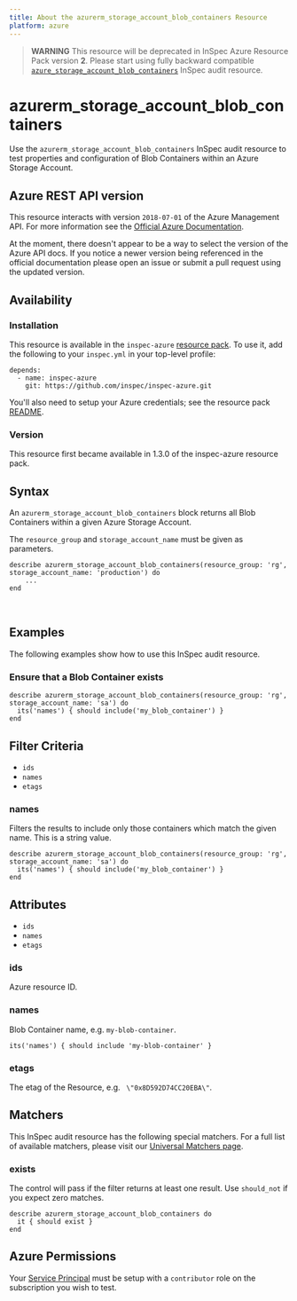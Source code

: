 ```yaml
---
title: About the azurerm_storage_account_blob_containers Resource
platform: azure
---
```


> <b>WARNING</b>  This resource will be deprecated in InSpec Azure Resource Pack version **2**. Please start using fully backward compatible [`azure_storage_account_blob_containers`](azure_storage_account_blob_containers.md) InSpec audit resource.

# azurerm\_storage\_account\_blob\_containers

Use the `azurerm_storage_account_blob_containers` InSpec audit resource to test properties and configuration of Blob Containers within an Azure Storage Account.
<br />

## Azure REST API version

This resource interacts with version `2018-07-01` of the Azure Management API. For more
information see the [Official Azure Documentation](https://docs.microsoft.com/en-us/rest/api/storagerp/blobcontainers/blobcontainers_list).

At the moment, there doesn't appear to be a way to select the version of the
Azure API docs. If you notice a newer version being referenced in the official
documentation please open an issue or submit a pull request using the updated
version.

## Availability

### Installation

This resource is available in the `inspec-azure` [resource
pack](https://www.inspec.io/docs/reference/glossary/#resource-pack). To use it, add the
following to your `inspec.yml` in your top-level profile:

    depends:
      - name: inspec-azure
        git: https://github.com/inspec/inspec-azure.git

You'll also need to setup your Azure credentials; see the resource pack
[README](https://github.com/inspec/inspec-azure#inspec-for-azure).

### Version

This resource first became available in 1.3.0 of the inspec-azure resource pack.

## Syntax
An `azurerm_storage_account_blob_containers` block returns all Blob Containers within a given Azure Storage Account.

The `resource_group` and `storage_account_name` must be given as parameters.

    describe azurerm_storage_account_blob_containers(resource_group: 'rg', storage_account_name: 'production') do
        ...
    end

<br />

## Examples

The following examples show how to use this InSpec audit resource.

### Ensure that a Blob Container exists

    describe azurerm_storage_account_blob_containers(resource_group: 'rg', storage_account_name: 'sa') do
      its('names') { should include('my_blob_container') }
    end

## Filter Criteria

* `ids`
* `names`
* `etags`

### names

Filters the results to include only those containers which match the given name. This is a string value.

    describe azurerm_storage_account_blob_containers(resource_group: 'rg', storage_account_name: 'sa') do
      its('names') { should include('my_blob_container') }
    end

## Attributes

- `ids`
- `names`
- `etags`
    
### ids
Azure resource ID.

### names
Blob Container name, e.g. `my-blob-container`.
    
    its('names') { should include 'my-blob-container' }

### etags
The etag of the Resource, e.g. ` \"0x8D592D74CC20EBA\"`.

## Matchers

This InSpec audit resource has the following special matchers. For a full list of available matchers,
please visit our [Universal Matchers page](https://www.inspec.io/docs/reference/matchers/).

### exists

The control will pass if the filter returns at least one result. Use
`should_not` if you expect zero matches.

    describe azurerm_storage_account_blob_containers do
      it { should exist }
    end

## Azure Permissions

Your [Service
Principal](https://docs.microsoft.com/en-us/azure/azure-resource-manager/resource-group-create-service-principal-portal)
must be setup with a `contributor` role on the subscription you wish to test.

